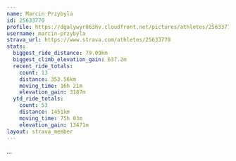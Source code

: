 ```yaml
---
name: Marcin Przybyla
id: 25633770
profile: https://dgalywyr863hv.cloudfront.net/pictures/athletes/25633770/12947173/2/large.jpg
username: marcin-przybyla
strava_url: https://www.strava.com/athletes/25633770
stats:
  biggest_ride_distance: 79.09km
  biggest_climb_elevation_gain: 637.2m
  recent_ride_totals:
    count: 13
    distance: 353.56km
    moving_time: 16h 21m
    elevation_gain: 3187m
  ytd_ride_totals:
    count: 53
    distance: 1451km
    moving_time: 75h 03m
    elevation_gain: 13471m
layout: strava_member
--- 
```

...

